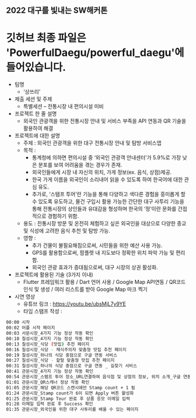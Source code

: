 ## 2022 대구를 빛내는 SW해커톤

# 깃허브 최종 파일은 'PowerfulDaegu/powerful_daegu'에 들어있습니다.

* 팀명
  * ‘상쓰리’
* 제출 세션 및 주제
  * 특별세션 – 전통시장 내 편의시설 미비
* 프로젝트 한 줄 설명
  * 외국인 관광객을 위한 전통시장 안내 및 서비스 부족을 API 연동과 QR 기술을 활용하여 해결
* 프로젝트에 대한 설명
  * 주제 : 외국인 관광객을 위한 대구 전통시장 안내 및 탐방 서비스앱
  * 목적 : 
    * 통계청에 의하면 편의시설 중 ‘외국인 관광객 안내센터’가 5.9%로 가장 낮은 분포를 보여 어려움을 겪는 경우가 존재. 
    * 외국인들에게 시장 내 자신의 위치, 가게 정보(ex. 음식, 상점)제공. 
    * 한국 가게 이름을 외국인이 소리내어 읽을 수 있도록 하여 한국어에 대한 관심 유도.
    * 추가로, ‘스탬프 투어’란 기능을 통해 다양하고 색다른 경험을 흥미롭게 할 수 있도록 유도하고, 물건 구입시 활용 가능한 간단한 대구 사투리 기능을 통해 전통시장의 상인들과 유대감을 형성하며 한국의 ‘정’이란 문화를 간접적으로 경험하기 위함.
  * 용도 : 전통시장 방문 및 온전히 체험하고 싶은 외국인을 대상으로 다양한 종교 및 식성에 고려한 음식 추천 및 탐방 가능.
  * 영향 : 
    * 추가 건물이 불필요해짐으로써, 시민들을 위한 예산 사용 가능. 
    * GPS를 활용함으로써, 팜플렛 내 지도보다 정확한 위치 파악 가능 및 편리함. 
    * 외국인 관광 효과가 증대됨으로써, 대구 시장의 상권 활성화.
* 프로젝트에 활용된 기술 (3가지 이내)
  * Flutter 프레임워크 활용 / Dart 언어 사용 / Google Map API연동 / QR코드 인식 및 생성 / 여러 리스트를 받아 Google Map 마크 찍기
* 시연 영상
  * 유튜브 링크 : https://youtu.be/ubsMjL7y9YE
  * 타임 스탬프 작성 :
```sh
00:00 시작
00:02 어플 시작 페이지
00:03 서문시장_4가지 기능 정상 작동 확인
00:10 칠성시장_4가지 기능 정상 작동 확인
00:13 칠성시장_식당 (맛집) 추천 페이지
00:16 칠성시장_식당 - 채식주의자 맞춤형 맛집 추천 페이지
00:19 칠성시장_하나의 식당 중점으로 구글 연동 서비스
00:27 칠성시장_식당 - 할랄 맞춤형 맛집 추천 페이지
00:31 칠성시장_하나의 식당 중점으로 구글 연동 _ 길찾기 서비스
00:41 관문시장_4가지 기능 정상 작동 확인
00:54 관문시장_스탬프 투어 장소_URL연결하여 음식점 및 상점의 정보, 위치 소개_구글 연동 서비스
01:01 관문시장_QR스캐너 정상 작동 확인
01:05 관문시장_해당 QR코드 스캔시에만 Stamp count + 1 됨
01:24 관문시장_Stamp count가 6이 되면 Apply 버튼 활성화
01:25 관문시장_Stamp Tour 완료 후 상품 응모 이메일 입력 
01:28 이메일 입력 완료 후 Success 확인
01:35 관문시장_외국인을 위한 대구 사투리를 배울 수 있는 페이지
 
```

